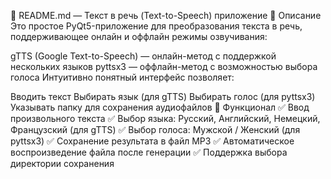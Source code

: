 📄 README.md — Текст в речь (Text-to-Speech) приложение
🎯 Описание
Это простое PyQt5-приложение для преобразования текста в речь, поддерживающее онлайн и оффлайн режимы озвучивания:

gTTS (Google Text-to-Speech) — онлайн-метод с поддержкой нескольких языков
pyttsx3 — оффлайн-метод с возможностью выбора голоса
Интуитивно понятный интерфейс позволяет:

Вводить текст
Выбирать язык (для gTTS)
Выбирать голос (для pyttsx3)
Указывать папку для сохранения аудиофайлов
🔧 Функционал
✅ Ввод произвольного текста
✅ Выбор языка: Русский, Английский, Немецкий, Французский (для gTTS)
✅ Выбор голоса: Мужской / Женский (для pyttsx3)
✅ Сохранение результата в файл MP3
✅ Автоматическое воспроизведение файла после генерации
✅ Поддержка выбора директории сохранения

